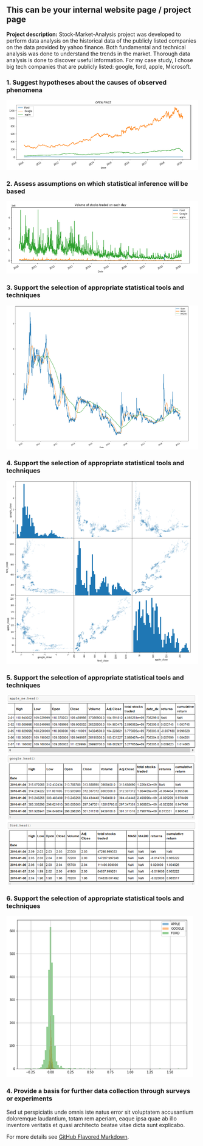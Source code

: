 ## This can be your internal website page / project page

**Project description:** Stock-Market-Analysis project was developed to perform data analysis on the historical data of the publicly listed companies on the data provided by yahoo finance.
Both fundamental and technical analysis was done to understand the trends in the market. Thorough data analysis is done to discover useful information.
For my case study, I chose big tech companies that are publicly listed: google, ford, apple, Microsoft.

### 1. Suggest hypotheses about the causes of observed phenomena

<img src="images/sp_pic_2.png?raw=true"/>

### 2. Assess assumptions on which statistical inference will be based

<img src="images/sp_pic_3.png?raw=true"/>

### 3. Support the selection of appropriate statistical tools and techniques

<img src="images/sp_pic_4.png?raw=true"/>

### 4. Support the selection of appropriate statistical tools and techniques

<img src="images/sp_pic_5.png?raw=true"/>

### 5. Support the selection of appropriate statistical tools and techniques

<img src="images/sp_pic_6.png?raw=true"/>

### 6. Support the selection of appropriate statistical tools and techniques

<img src="images/sp_pic_7.png?raw=true"/>





### 4. Provide a basis for further data collection through surveys or experiments

Sed ut perspiciatis unde omnis iste natus error sit voluptatem accusantium doloremque laudantium, totam rem aperiam, eaque ipsa quae ab illo inventore veritatis et quasi architecto beatae vitae dicta sunt explicabo. 

For more details see [GitHub Flavored Markdown](https://github.com/smit-collab/Stock-Market-Analysis).
